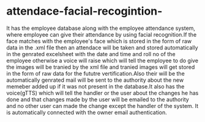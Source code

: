 # attendace-facial-recogintion-

It has the employee database along with the employee attendance system, where employee can give their attendance by using facial recognition.If the face matches
with the employee's face  which is stored in the form of raw data in the .xml file then an attendace will be taken and stored automatically in the genrated 
excelsheet with the date and time and roll no of the employee otherwise a voice will raise which will tell the employee to do give the images will be tranied by
the xml file and tranied images will get stored in the form of raw data for the fututre vertification.Also their will be the automatically genrated mail will be 
sent to the authority about the new memeber added up if it was not present in the database.It also has the voice(gTTS) which will tell the handler or the user 
about the changes he has done and that changes made by the user will be emailed to the authority and no other user can made the change except the handler of the
system. It is automatically connected with the owner email authentication.
